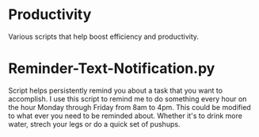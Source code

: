 # Productivity
Various scripts that help boost efficiency and productivity.

# Reminder-Text-Notification.py
Script helps persistently remind you about a task that you want to accomplish. I use this script to remind me to do something every hour on the hour Monday through Friday from 8am to 4pm. This could be modified to what ever you need to be reminded about. Whether it's to drink more water, strech your legs or do a quick set of pushups. 
